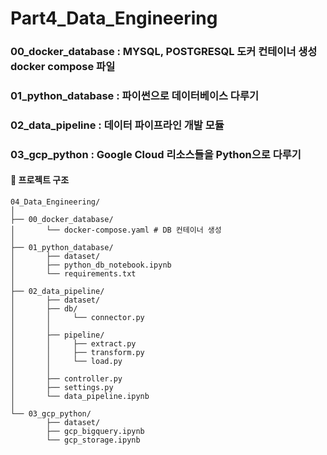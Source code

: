 # Part4_Data_Engineering
### 00_docker_database : MYSQL, POSTGRESQL 도커 컨테이너 생성 docker compose 파일
### 01_python_database : 파이썬으로 데이터베이스 다루기
### 02_data_pipeline : 데이터 파이프라인 개발 모듈
### 03_gcp_python : Google Cloud 리소스들을 Python으로 다루기

#### 📁 프로젝트 구조
```
04_Data_Engineering/
│
├── 00_docker_database/
│       └── docker-compose.yaml # DB 컨테이너 생성
│
├── 01_python_database/
│       ├── dataset/
│       ├── python_db_notebook.ipynb
│       └── requirements.txt
│
├── 02_data_pipeline/
│       ├── dataset/
│       ├── db/
│       │     └── connector.py
│       │
│       ├── pipeline/
│       │     ├── extract.py
│       │     ├── transform.py
│       │     └── load.py
│       │
│       ├── controller.py
│       ├── settings.py
│       └── data_pipeline.ipynb
│
└── 03_gcp_python/
        ├── dataset/
        ├── gcp_bigquery.ipynb
        └── gcp_storage.ipynb
```
